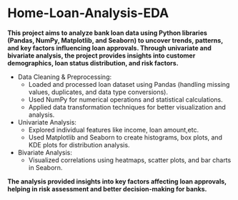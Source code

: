 # Home-Loan-Analysis-EDA
**This project aims to analyze bank loan data using Python libraries (Pandas, NumPy, Matplotlib, and Seaborn) to uncover trends, patterns, and key factors influencing loan approvals. Through univariate and bivariate analysis, the project provides insights into customer demographics, loan status distribution, and risk factors.**

- Data Cleaning & Preprocessing:
  - Loaded and processed loan dataset using Pandas (handling missing values, duplicates, and data type conversions).
  - Used NumPy for numerical operations and statistical calculations.
  - Applied data transformation techniques for better visualization and analysis.
- Univariate Analysis:
  - Explored individual features like income, loan amount,etc.
  - Used Matplotlib and Seaborn to create histograms, box plots, and KDE plots for distribution analysis.
- Bivariate Analysis:
  - Visualized correlations using heatmaps, scatter plots, and bar charts in Seaborn.
 
**The analysis provided insights into key factors affecting loan approvals, helping in risk assessment and better decision-making for banks.**

